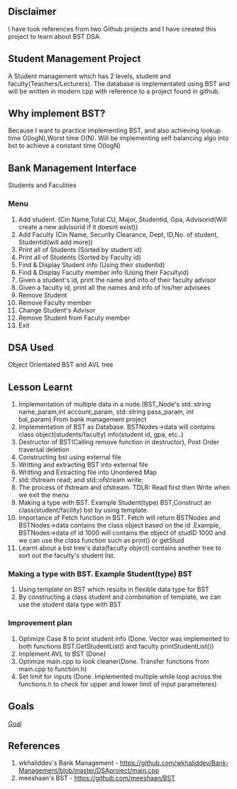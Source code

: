 ## Disclaimer
I have took references from two Github projects and I have created this project to learn about BST DSA.

## Student Management Project
A Student management which has 2 levels, student and faculty(Teachers/Lecturers). The database is implementated using BST and will be written in modern cpp with reference to a project found in github.

## Why implement BST?
Because I want to practice implementing BST, and also achieving lookup time O(logN),Worst time O(N). Will be implementing self balancing algo into bst to achieve a constant time O(logN)

## Bank Management Interface
Students and Faculities

### Menu
1. Add student. (Cin Name,Total CU, Major, Studentid, Gpa, Advisorid(Will create a new advisorid if it doesnt exist))
2. Add Faculty (Cin Name, Security Clearance, Dept, ID,No. of student, Studentid(will add more))
3. Print all of Students (Sorted by student id)
4. Print all of Students (Sorted by Faculty id)
5. Find & Display Student info (Using their studentid)
6. Find & Display Faculty member info (Using their Facultyid)
7.  Given a student's id, print the name and info of their faculty advisor
8.  Given a faculty id, print all the names and info of his/her advisees
9. Remove Student
10. Remove Faculty member
11. Change Student's Advisor
12. Remove Student from Facuty member
13. Exit

## DSA Used
Object Orientated BST and AVL tree

## Lesson Learnt
1. Implementation of multiple data in a node.(BST_Node's std::string name_param,int account_param, std::string pass_param, int bal_param).From bank management project
2. Implementation of BST as Database. BSTNodes->data will contains class object(students/faculty) info(student id, gpa, etc..)
3. Destructor of BST(Calling remove function in destructor), Post Order traversal deletion
4. Constructing bst using external file
5. Writting and extracting BST into external file
6. Writting and Extracting file into Unordered Map
7. std::ifstream read; and std::ofstream write;
8. The process of ifstream and ofstream. TDLR: Read first then Write when we exit the menu
9. Making a type with BST. Example Student(type) BST,Construct an class(student/facility) bst by using template.
10. Importance of Fetch function in BST. Fetch will return BSTNodes and BSTNodes->data contains the class object based on the id .Example, BSTNodes->data of id 1000 will contains the object of studID 1000 and we can use the class function such as print() or getStuid
11. Learnt about a bst<faculty> tree's data(faculty object) contains another tree to sort out the faculty's student list.

### Making a type with BST. Example Student(type) BST
1. Using template on BST which results in flexible data type for BST
2. By constructing a class student and combination of template, we can use the student data type with BST

### Improvement plan
1. Optimize Case 8 to print student info (Done. Vector was implemented to both functions BST.GetStudentList() and faculty printStudentList())
2. Implement AVL to BST (Done)
3. Optimize main.cpp to look cleaner(Done. Transfer functions from main.cpp to function.h)
4. Set limit for inputs (Done. Implemented multiple while loop across the functions.h to check for upper and lower limit of input parameteres)

## Goals
[Goal]("https://github.com/wk981/Student-Database-Implementation/tree/main/Goal")

## References
1. wkhaliddev's Bank Management - https://github.com/wkhaliddev/Bank-Management/blob/master/DSAproject/main.cpp
2. meeshaan's BST - https://github.com/meeshaan/BST
